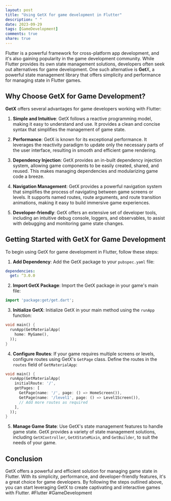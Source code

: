 ```yaml
---
layout: post
title: "Using GetX for game development in Flutter"
description: " "
date: 2023-09-29
tags: [GameDevelopment]
comments: true
share: true
---
```


Flutter is a powerful framework for cross-platform app development, and it's also gaining popularity in the game development community. While Flutter provides its own state management solutions, developers often seek out alternatives for game development. One such alternative is **Get**X, a powerful state management library that offers simplicity and performance for managing state in Flutter games.

## Why Choose GetX for Game Development?

**GetX** offers several advantages for game developers working with Flutter:

1. **Simple and Intuitive**: GetX follows a reactive programming model, making it easy to understand and use. It provides a clean and concise syntax that simplifies the management of game state.

2. **Performance**: GetX is known for its exceptional performance. It leverages the reactivity paradigm to update only the necessary parts of the user interface, resulting in smooth and efficient game rendering.

3. **Dependency Injection**: GetX provides an in-built dependency injection system, allowing game components to be easily created, shared, and reused. This makes managing dependencies and modularizing game code a breeze.

4. **Navigation Management**: GetX provides a powerful navigation system that simplifies the process of navigating between game screens or levels. It supports named routes, route arguments, and route transition animations, making it easy to build immersive game experiences.

5. **Developer-friendly**: GetX offers an extensive set of developer tools, including an intuitive debug console, loggers, and observables, to assist with debugging and monitoring game state changes.

## Getting Started with GetX for Game Development

To begin using GetX for game development in Flutter, follow these steps:

1. **Add Dependency**: Add the GetX package to your `pubspec.yaml` file:

```yaml
dependencies:
  get: ^3.0.0
```

2. **Import GetX Package**: Import the GetX package in your game's main file:

```dart
import 'package:get/get.dart';
```

3. **Initialize GetX**: Initialize GetX in your main method using the `runApp` function:

```dart
void main() {
  runApp(GetMaterialApp(
    home: MyGame(),
  ));
}
```

4. **Configure Routes**: If your game requires multiple screens or levels, configure routes using GetX's `GetPage` class. Define the routes in the `routes` field of `GetMaterialApp`:

```dart
void main() {
  runApp(GetMaterialApp(
    initialRoute: '/',
    getPages: [
      GetPage(name: '/', page: () => HomeScreen()),
      GetPage(name: '/level1', page: () => Level1Screen()),
      // Add more routes as required
    ],
  ));
}
```

5. **Manage Game State**: Use GetX's state management features to handle game state. GetX provides a variety of state management solutions, including `GetXController`, `GetXStateMixin`, and `GetBuilder`, to suit the needs of your game.

## Conclusion

GetX offers a powerful and efficient solution for managing game state in Flutter. With its simplicity, performance, and developer-friendly features, it's a great choice for game developers. By following the steps outlined above, you can start leveraging GetX to create captivating and interactive games with Flutter. #Flutter #GameDevelopment